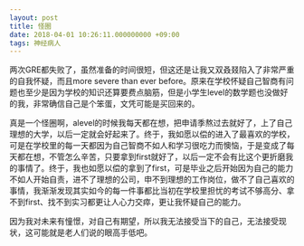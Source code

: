 ```yaml
---
layout: post
title: 怪圈
date: 2018-04-01 10:26:11.000000000 +09:00
tags: 神经病人
---
```


两次GRE都失败了，虽然准备的时间很短，但这还是让我又双叒叕陷入了非常严重的自我怀疑，而且more severe than ever before。原来在学校怀疑自己智商有问题也至少是因为学校的知识还算要费点脑筋，但是小学生level的数学题也没做好的我，非常确信自己是个笨蛋，文凭可能是买回来的。

真是一个怪圈啊，alevel的时候我每天都在想，把申请季熬过去就好了，上了自己理想的大学，以后一定就会好起来了。终于，我如愿以偿的进入了最喜欢的学校，可是在学校里的每一天都因为自己智商不如人和学习很吃力而懊恼，于是变成了每天都在想，不管怎么辛苦，只要拿到first就好了，以后一定不会有比这个更折磨我的事情了。终于，我也如愿以偿的拿到了first，可是毕业之后开始因为自己的能力不如人开始自责，进不了理想的公司，申不到理想的工作岗位，做不了自己喜欢的事情，我渐渐发现其实如今的每一件事都比当初在学校里担忧的考试不够高分、拿不到first、找不到实习都更让人心力交瘁，更让我怀疑自己的能力。

因为我对未来有憧憬，对自己有期望，所以我无法接受当下的自己，无法接受现状，这可能就是老人们说的眼高手低吧。